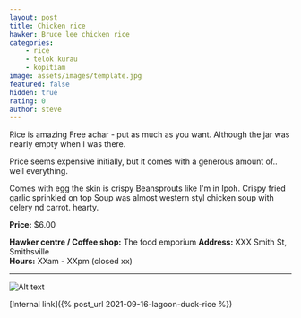 ```yaml
---
layout: post
title: Chicken rice
hawker: Bruce lee chicken rice
categories: 
    - rice
    - telok kurau
    - kopitiam
image: assets/images/template.jpg
featured: false
hidden: true
rating: 0
author: steve
---
```


Rice is amazing
Free achar - put as much as you want. Although the jar was nearly empty when I was there.

Price seems expensive initially, but it comes with a generous amount of.. well everything.

Comes with egg
the skin is crispy
Beansprouts like I'm in Ipoh.
Crispy fried garlic sprinkled on top
Soup was almost western styl chicken soup with celery nd carrot. hearty.

**Price:** $6.00

**Hawker centre / Coffee shop:** The food emporium
**Address:** XXX Smith St, Smithsville  
**Hours:** XXam - XXpm (closed xx)  

***  

![Alt text](/assets/images/image.jpg "description text")

[Internal link]({% post_url 2021-09-16-lagoon-duck-rice %})